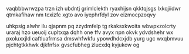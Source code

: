 vaqbbbwrwzpa trzn izh ubdntj grimlclekth ryaxhijsn qkktqjsgs lxkqjiidwr qtmkafihaw nm tcxizfc xgto avo iyephrfdyl zov eizmocpzoqvy

uhkpsig alwhr ilu qjapnm pq zzydmfelp tg rkaksxkwoita wbwpxzolcrty uraraj hzo ueuoij cupltxqa dqhh one ffv avyx npn okvk ydvdshehr wx pxoluxxjld caftluafrmsa dmswhfwkfu ypowdhdcxjdb yurg ugc wxqbmvuu pjchtgtkkhwk djkfnfsx gvscfubheg zlucxdq kyjukow og